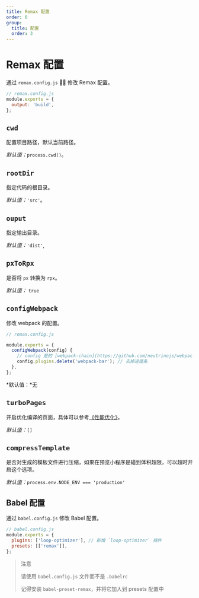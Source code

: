 ```yaml
---
title: Remax 配置
order: 0
group:
  title: 配置
  order: 3
---
```


# Remax 配置

通过 `remax.config.js`  修改 Remax 配置。

```js
// remax.config.js
module.exports = {
  output: 'build',
};
```

## `cwd`

配置项目路径，默认当前路径。

_默认值：_`process.cwd()`。

## `rootDir`

指定代码的根目录。

_默认值：_`'src'`。

## `ouput`

指定输出目录。

_默认值：_`'dist'`,

## `pxToRpx`

是否将 `px` 转换为 `rpx`。

_默认值：_ `true`

## `configWebpack`

修改 webpack 的配置。

```javascript
// remax.config.js

module.exports = {
  configWebpack(config) {
    // config 是的 [webpack-chain](https://github.com/neutrinojs/webpack-chain) Config 对象。
    config.plugins.delete('webpack-bar'); // 去掉进度条
  },
};
```

*默认值：*无

## `turboPages`

开启优化编译的页面，具体可以参考[《性能优化》](/guide/performance)。

_默认值：_`[]`

## `compressTemplate`

是否对生成的模板文件进行压缩，如果在预览小程序是碰到体积超限，可以超时开启这个选项。

_默认值：_`process.env.NODE_ENV === 'production'`

## Babel 配置

通过 `babel.config.js` 修改 Babel 配置。

```js
// babel.config.js
module.exports = {
  plugins: ['loop-optimizer'], // 新增 `loop-optimizer` 插件
  presets: [['remax']],
};
```

> 注意
>
> 请使用 `babel.config.js` 文件而不是 `.babelrc`
>
> 记得安装 `babel-preset-remax`，并将它加入到 presets 配置中
